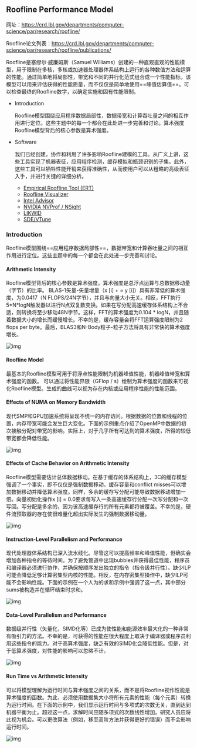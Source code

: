 ## Roofline Performance Model

网址：https://crd.lbl.gov/departments/computer-science/par/research/roofline/

Roofline论文列表：https://crd.lbl.gov/departments/computer-science/par/research/roofline/publications/

Roofline是塞缪尔·威廉姆斯（Samuel Williams）创建的一种直观直观的性能模型，用于限制在多核，多核或加速器处理器体系结构上运行的各种数值方法和运算的性能。通过简单地将局部性，带宽和不同的并行化范式组合成一个性能指标，该模型可以用来评估获得的性能质量，而不仅仅是简单地使用==峰值估算值==。可以检查最终的Roofline数字，以确定实施和固有性能限制。

- Introduction

  Roofline模型围绕应用程序数据局部性，数据带宽和计算吞吐量之间的相互作用进行定位。这些主题中的每一个都会在此处进一步完善和讨论。算术强度Roofline模型背后的核心参数是算术强度。

- Software

  我们已经创建，协作和利用了许多影响Roofline建模的工具。从广义上讲，这些工具实现了机器表征，应用程序检测，缓存模拟和瓶颈识别的子集。此外，这些工具可以牺牲性能开销来获得准确性，从而使用户可以从粗略的高级表征入手，并进行关键的详细分析。

  - [Empirical Roofline Tool (ERT)](https://crd.lbl.gov/departments/computer-science/par/research/roofline/software/ert/)
  - [Roofline Visualizer](https://crd.lbl.gov/departments/computer-science/par/research/roofline/software/roofline-visualizer/)
  - [Intel Advisor](https://docs.nersc.gov/programming/performance-debugging-tools/advisor/)
  - [NVIDIA NVProf / NSight](https://docs.nersc.gov/programming/performance-debugging-tools/roofline/)
  - [LIKWID](https://docs.nersc.gov/programming/performance-debugging-tools/likwid/)
  - [SDE/VTune](https://docs.nersc.gov/performance/arithmetic_intensity/)

### Introduction

Roofline模型围绕==应用程序数据局部性==，数据带宽和计算吞吐量之间的相互作用进行定位。这些主题中的每一个都会在此处进一步完善和讨论。

#### Arithmetic Intensity

Roofline模型背后的核心参数是算术强度。算术强度是总浮点运算与总数据移动量（字节）的比率。 BLAS-1矢量-矢量增量（x [i] + = y [i]）具有非常低的算术强度，为0.0417（N FLOPS/24N字节），并且与向量大小无关。相反，FFT执行5\*N\*logN触发器以进行N点双复数变换。如果在写分配高速缓存体系结构上不合适，则转换将至少移动48N字节。这样，FFT的算术强度为0.104 * logN，并且随着数据大小的增长而缓慢增长。不幸的是，缓存容量会将FFT运算强度限制为2 flops per byte。最后，BLAS3和N-Body粒子-粒子方法将具有非常快的算术强度增长。

![img](https://crd.lbl.gov/assets/Uploads/FTG/Projects/Roofline/_resampled/ResizedImage600300-rooflineai.png)

#### Roofline Model

最基本的Roofline模型可用于将浮点性能限制为机器峰值性能，机器峰值带宽和算术强度的函数。
可以通过将性能界限（GFlop / s）绘制为算术强度的函数来可视化Roofline模型。生成的曲线可以视为存在内核或应用程序性能的性能范围。

#### Effects of NUMA on Memory Bandwidth

现代SMP和GPU加速系统将呈现不统一的内存访问。根据数据的位置和线程的位置，内存带宽可能会发生巨大变化。下面的示例重点介绍了OpenMP中数据的初次接触分配对带宽的影响。实际上，对于几乎所有可达到的算术强度，所得的较低带宽都会降低性能。


![img](https://crd.lbl.gov/assets/Uploads/FTG/Projects/Roofline/_resampled/ResizedImage600300-rooflinebw.png)

#### Effects of Cache Behavior on Arithmetic Intensity

Roofline模型需要估计总体数据移动。在基于缓存的体系结构上，3C的缓存模型强调了一个事实，即不仅仅是强制数据移动。缓存容量和conflict misses可以增加数据移动并降低算术强度。同样，多余的缓存写分配可能导致数据移动增加一倍。向量初始化操作x [i] = 0.0要求每写入一条高速缓存行分配一次写分配和一次写回。写分配是多余的，因为该高速缓存行的所有元素都将被覆盖。不幸的是，硬件流预取器的存在使很难量化超出实际发生的强制数据移动量。  

![img](https://crd.lbl.gov/assets/Uploads/FTG/Projects/Roofline/_resampled/ResizedImage600300-rooflinecache.png)

####  Instruction-Level Parallelism and Performance

现代处理器体系结构已深入流水线化。尽管这可以提高频率和峰值性能，但确实会增加各种指令的等待时间。为了避免管道中出现bubbles并获得最佳性能，程序员和编译器必须进行协作，并确保按顺序发出独立的指令（指令级并行性）。缺少ILP可能会降低足够计算密集型内核的性能。相反，在内存密集型操作中，缺少ILP可能不会影响性能。下面的示例在一个人为的求和示例中强调了这一点，其中部分sums被构造并在循环结束时求和。

![img](https://crd.lbl.gov/assets/Uploads/FTG/Projects/Roofline/_resampled/ResizedImage600300-rooflineilp.png)

#### Data-Level Parallelism and Performance

数据级并行性（矢量化，SIMD化等）已成为使性能和能源效率最大化的一种非常有吸引力的方法。不幸的是，可获得的性能在很大程度上取决于编译器或程序员利用这些指令的能力。对于高算术强度，缺乏有效的SIMD化会降低性能。但是，对于低算术强度，对性能的影响可以忽略不计。

![img](https://crd.lbl.gov/assets/Uploads/FTG/Projects/Roofline/_resampled/ResizedImage600300-rooflinedlp.png)

#### Run Time vs Arithmetic Intensity

可以将模型理解为运行时间与算术强度之间的关系，而不是将Roofline视作性能是算术强度的函数。为此，必须使用数据集大小将所有元素的性能（每个元素）转换为运行时间。在下面的示例中，我们显示运行时间与多项式的次数无关，直到达到机器平衡为止。超过这一点，求解时间应随多项式的次数线性增加。研究人员应将此视为机会。可以更改算法（例如，移至高阶方法并获得更好的错误）而不会影响运行时间。




![img](https://crd.lbl.gov/assets/Uploads/FTG/Projects/Roofline/_resampled/ResizedImage600300-rooflinetime.png)



